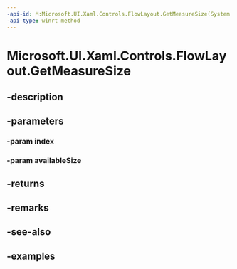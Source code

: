 ```yaml
---
-api-id: M:Microsoft.UI.Xaml.Controls.FlowLayout.GetMeasureSize(System.Int32,Windows.Foundation.Size)
-api-type: winrt method
---
```


<!-- Method syntax.
virtual protected Size FlowLayout.GetMeasureSize(Int32 index, Size availableSize)
-->

# Microsoft.UI.Xaml.Controls.FlowLayout.GetMeasureSize

## -description

## -parameters
### -param index

### -param availableSize

## -returns

## -remarks

## -see-also

## -examples

